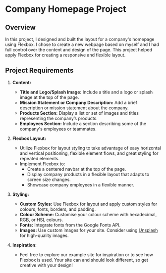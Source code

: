 # Company Homepage Project

## Overview

In this project, I designed and built the layout for a company's homepage using Flexbox. I chose to create a new webpage based on myself and I had full control over the content and design of the page. This project helped apply Flexbox for creating a responsive and flexible layout.

## Project Requirements

1. **Content:**
   - **Title and Logo/Splash Image:** Include a title and a logo or splash image at the top of the page.
   - **Mission Statement or Company Description:** Add a brief description or mission statement about the company.
   - **Products Section:** Display a list or set of images and titles representing the company’s products.
   - **Employees Section:** Include a section describing some of the company's employees or teammates.

2. **Flexbox Layout:**
   - Utilize Flexbox for layout styling to take advantage of easy horizontal and vertical positioning, flexible element flows, and great styling for repeated elements.
   - Implement Flexbox to:
     - Create a centered navbar at the top of the page.
     - Display company products in a flexible layout that adapts to screen size changes.
     - Showcase company employees in a flexible manner.

3. **Styling:**
   - **Custom Styles:** Use Flexbox for layout and apply custom styles for colours, fonts, borders, and padding.
   - **Colour Scheme:** Customise your colour scheme with hexadecimal, RGB, or HSL colours.
   - **Fonts:** Integrate fonts from the Google Fonts API.
   - **Images:** Use custom images for your site. Consider using [Unsplash](https://unsplash.com) for high-quality images.

4. **Inspiration:**
   - Feel free to explore our example site for inspiration or to see how Flexbox is used. Your site can and should look different, so get creative with your design!

